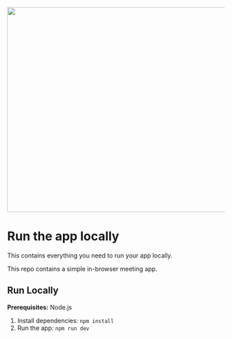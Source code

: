 <div align="center">
<img width="1200" height="475" alt="GHBanner" src="https://github.com/user-attachments/assets/0aa67016-6eaf-458a-adb2-6e31a0763ed6" />
</div>

# Run the app locally

This contains everything you need to run your app locally.

This repo contains a simple in-browser meeting app.

## Run Locally

**Prerequisites:**  Node.js


1. Install dependencies:
   `npm install`
2. Run the app: `npm run dev`
